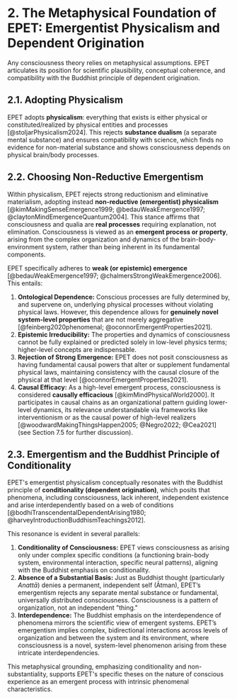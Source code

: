 # 2. The Metaphysical Foundation of EPET: Emergentist Physicalism and Dependent Origination

Any consciousness theory relies on metaphysical assumptions. EPET articulates its position for scientific plausibility, conceptual coherence, and compatibility with the Buddhist principle of dependent origination.

## 2.1. Adopting Physicalism

EPET adopts **physicalism**: everything that exists is either physical or constituted/realized by physical entities and processes [@stoljarPhysicalism2024]. This rejects **substance dualism** (a separate mental substance) and ensures compatibility with science, which finds no evidence for non-material substance and shows consciousness depends on physical brain/body processes.

## 2.2. Choosing Non-Reductive Emergentism

Within physicalism, EPET rejects strong reductionism and eliminative materialism, adopting instead **non-reductive (emergentist) physicalism** [@kimMakingSenseEmergence1999; @bedauWeakEmergence1997; @claytonMindEmergenceQuantum2004]. This stance affirms that consciousness and qualia are **real processes** requiring explanation, not elimination. Consciousness is viewed as an **emergent process or property**, arising from the complex organization and dynamics of the brain-body-environment system, rather than being inherent in its fundamental components.

EPET specifically adheres to **weak (or epistemic) emergence** [@bedauWeakEmergence1997; @chalmersStrongWeakEmergence2006]. This entails:

1. **Ontological Dependence:** Conscious processes are fully determined by, and supervene on, underlying physical processes without violating physical laws. However, this dependence allows for **genuinely novel system-level properties** that are not merely aggregative [@feinberg2020phenomenal; @oconnorEmergentProperties2021].
2. **Epistemic Irreducibility:** The properties and dynamics of consciousness cannot be fully explained or predicted solely in low-level physics terms; higher-level concepts are indispensable.
3. **Rejection of Strong Emergence:** EPET does not posit consciousness as having fundamental causal powers that alter or supplement fundamental physical laws, maintaining consistency with the causal closure of the physical at that level [@oconnorEmergentProperties2021].
4. **Causal Efficacy:** As a high-level emergent process, consciousness is considered **causally efficacious** [@kimMindPhysicalWorld2000]. It participates in causal chains as an organizational pattern guiding lower-level dynamics, its relevance understandable via frameworks like interventionism or as the causal power of high-level realizers [@woodwardMakingThingsHappen2005; @Negro2022; @Cea2021] (see Section 7.5 for further discussion).


## 2.3. Emergentism and the Buddhist Principle of Conditionality

EPET's emergentist physicalism conceptually resonates with the Buddhist principle of **conditionality (dependent origination)**, which posits that phenomena, including consciousness, lack inherent, independent existence and arise interdependently based on a web of conditions [@bodhiTranscendentalDependentArising1980; @harveyIntroductionBuddhismTeachings2012].

This resonance is evident in several parallels:
1.  **Conditionality of Consciousness:** EPET views consciousness as arising only under complex specific conditions (a functioning brain-body system, environmental interaction, specific neural patterns), aligning with the Buddhist emphasis on conditionality.
2.  **Absence of a Substantial Basis:** Just as Buddhist thought (particularly *Anattā*) denies a permanent, independent self (Ātman), EPET’s emergentism rejects any separate mental substance or fundamental, universally distributed consciousness. Consciousness is a pattern of organization, not an independent "thing."
3.  **Interdependence:** The Buddhist emphasis on the interdependence of phenomena mirrors the scientific view of emergent systems. EPET’s emergentism implies complex, bidirectional interactions across levels of organization and between the system and its environment, where consciousness is a novel, system-level phenomenon arising from these intricate interdependencies.

This metaphysical grounding, emphasizing conditionality and non-substantiality, supports EPET's specific theses on the nature of conscious experience as an emergent process with intrinsic phenomenal characteristics.